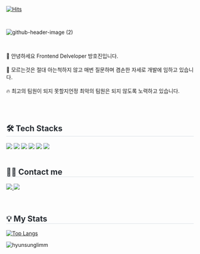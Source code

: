 [![Hits](https://hits.seeyoufarm.com/api/count/incr/badge.svg?url=https%3A%2F%2Fgithub.com%2Fbanghogu&count_bg=%23BABABA&title_bg=%23000000&icon=waze.svg&icon_color=%23E7E7E7&title=Hi%2C+Guys&edge_flat=false)](https://hits.seeyoufarm.com)

<br>

![github-header-image (2)](https://github.com/user-attachments/assets/2e80de66-2087-4570-acfc-8026d3dd6cba)


<br>

👋 안녕하세요 Frontend Delveloper 방호진입니다.<br><br>
📝 모르는것은 절대 아는척하지 않고 매번 질문하며 겸손한 자세로 개발에 임하고 있습니다.<br><br>
🔥 최고의 팀원이 되지 못할지언정 최악의 팀원은 되지 않도록 노력하고 있습니다.<br><br>

<br>

   <div style="text-align: left;"> 
    <div style="text-align: left;">
    <h2 style="border-bottom: 1px solid #d8dee4; color: #282d33;"> 🛠️ Tech Stacks </h2>
    <div style="margin: ; text-align: left;" "text-align: left;"> <img src="https://img.shields.io/badge/HTML5-E34F26?style=for-the-badge&logo=HTML5&logoColor=white">
          <img src="https://img.shields.io/badge/CSS3-1572B6?style=for-the-badge&logo=CSS3&logoColor=white">
          <img src="https://img.shields.io/badge/Javascript-F7DF1E?style=for-the-badge&logo=Javascript&logoColor=white">
       <img src="https://img.shields.io/badge/TypeScript-3178C6?style=for-the-badge&logo=typescript&logoColor=white">
          <img src="https://img.shields.io/badge/React-61DAFB?style=for-the-badge&logo=React&logoColor=white">
          <img src="https://img.shields.io/badge/Next.js-000000?style=for-the-badge&logo=Next.js&logoColor=white">
          <br/></div>
    </div>
    <div style="text-align: left;">
      <br>
    <h2 style="border-bottom: 1px solid #d8dee4; color: #282d33;"> 🧑‍💻 Contact me </h2>
    <div style="text-align: left;"> <a href=https://www.instagram.com/banhogu/> <img src="https://img.shields.io/badge/Instagram-E4405F?style=for-the-badge&logo=Instagram&logoColor=white&link=https://www.instagram.com/banhogu/"> </a>
    <a href=https://www.banghojin.site/> <img src="https://img.shields.io/badge/website-000000?style=for-the-badge&logo=About.me&logoColor=white"> </a>
      
</div>  <br> 
    <div style="text-align: left;">  </div> 
    </div><br>

<h2 style="border-bottom: 1px solid #d8dee4; color: #282d33;"> 💡 My Stats </h2>

[![Top Langs](https://github-readme-stats.vercel.app/api/top-langs/?username=banhogu)](https://github.com/anuraghazra/github-readme-stats)

<p><img align="center" src="https://github-readme-streak-stats.herokuapp.com/?user=banhogu&" alt="hyunsunglimm" /></p>
    
   
